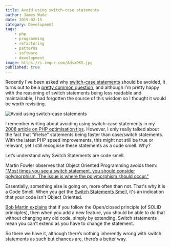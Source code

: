 ```yaml
---
title: Avoid using switch-case statements
author: James Wade
date: 2019-02-15
category: Development
tags:
    - php
    - programming
    - refactoring
    - patterns
    - software
    - development
image: https://i.imgur.com/AdsxQKS.jpg
published: true
---
```


Recently I've been asked why [switch-case statements](https://en.wikipedia.org/wiki/Switch_statement) should be avoided, it turns out to be a [pretty common question](https://www.reddit.com/r/PHP/comments/aoqjd5/switch_statement/), and although I'm pretty happy with the reasoning of switch statements being less readable and maintainable, I had forgotten the source of this wisdom so I thought it would be worth revisiting.

<!--more-->

![Avoid using switch-case statements](https://i.imgur.com/AdsxQKS.jpg)

I remember writing about avoiding using switch-case statements in my [2008 article on PHP optimisation tips](/50-php-optimisation-tips-revisited/). However, I only really talked about the fact that “if/else” statements being faster than case/switch statements. With the latest PHP speed improvements, this might not still be true or relevant, yet I still recognise these statements as a code smell. Why?

Let’s understand why Switch Statements are code smell.

Martin Fowler observes that Object Oriented Programming avoids them: ["Most times you see a switch statement, you should consider polymorphism. The issue is where the polymorphism should occur."](https://books.google.co.uk/books?id=UTgFCAAAQBAJ&pg=PA82&lpg=PA82&dq=%22Most+times+you+see+a+switch+statement,+you+should+consider+polymorphism.+The+issue+is+where+the+polymorphism+should+occur.%22&source=bl&ots=WhU_hw_A3i&sig=ACfU3U3ycXo-pUJsOZTXkyrhJpkXH_vwvQ&hl=en&sa=X&ved=2ahUKEwif3eDvybTgAhVLVRUIHZn3BZMQ6AEwAHoECAUQAQ#v=onepage&q=%22Most%20times%20you%20see%20a%20switch%20statement%2C%20you%20should%20consider%20polymorphism.%20The%20issue%20is%20where%20the%20polymorphism%20should%20occur.%22&f=false)

Essentially, something else is going on, more often than not. That's why it is a Code Smell. When you get the [Switch Statements Smell](http://wiki.c2.com/?SwitchStatementsSmell), it's an indication that your code isn't Object Oriented.

[Bob Martin explains](https://youtu.be/TMuno5RZNeE?t=3725) that if you follow the Open/closed principle (of SOLID principles), then when you add a new feature, you should be able to do that without changing any old code, simply by extending. Switch statements mean you can’t extend as you have to change the statement.

So there we have it, although there’s nothing inherently wrong with switch statements as such but chances are, there’s a better way.
